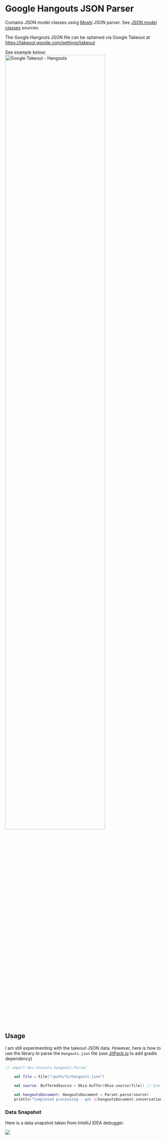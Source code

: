 # Google Hangouts JSON Parser
Contains JSON model classes using [Moshi](https://github.com/square/moshi) JSON parser. See [JSON model classes](https://github.com/amardeshbd/kotlin-google-hangouts-parser/tree/master/library/src/main/kotlin/dev/hossain/hangouts/model) sources. 

The Google Hangouts JSON file can be optained via Google Takeout at https://takeout.google.com/settings/takeout

See example below:  
<img width="80%" alt="Google Takeout - Hangouts" src="https://user-images.githubusercontent.com/99822/85938177-c70a2900-b8d8-11ea-9917-8d57b32b045f.png">


## Usage

I am still experimenting with the takeout JSON data. However, here is how to use the library to parse the `Hangouts.json` file (use [JitPack.io](https://jitpack.io/#amardeshbd/kotlin-google-hangouts-parser) to add gradle dependency)


```kotlin
// import dev.hossain.hangouts.Parser

    val file = File("/path/to/hangouts.json")

    val source: BufferedSource = Okio.buffer(Okio.source(file)) // Use buffer to read large file
    
    val hangoutsDocument: HangoutsDocument = Parser.parse(source)
    println("Completed processing - got ${hangoutsDocument.conversations.size} conversations.")

```

### Data Snapshot
Here is a data snapshot taken from IntelliJ IDEA debugger.  

![](https://user-images.githubusercontent.com/99822/85952328-7a553b00-b936-11ea-80ca-4bb502382425.png)
